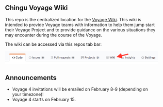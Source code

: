 ## Chingu Voyage Wiki

This repo is the centralized location for the [Voyage Wiki](https://github.com/Chingu-cohorts/voyage-wiki/wiki). This wiki is intended to provide Voyage
teams with information to help them jump start their Voyage Project and to provide guidance on the
various situations they may encounter during the course of the Voyage.

The wiki can be accessed via this repos tab bar:

![GitHub Wiki Tab](https://github.com/Chingu-cohorts/voyage-wiki/blob/development/images/GitHub%20repo%20tabs.png)

## Announcements

- Voyage 4 invitations will be emailed on February 8-9 (depending on your timezone)! 
- Voyage 4 starts on February 15.
